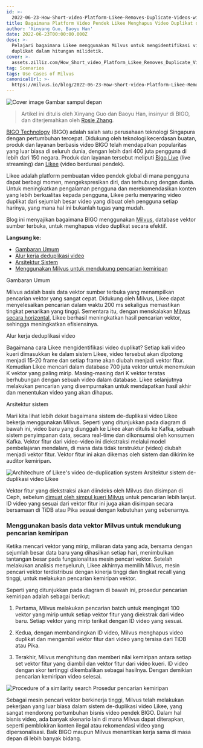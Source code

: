 ```yaml
---
id: >-
  2022-06-23-How-Short-video-Platform-Likee-Removes-Duplicate-Videos-with-Milvus.md
title: Bagaimana Platform Video Pendek Likee Menghapus Video Duplikat dengan Milvus
author: 'Xinyang Guo, Baoyu Han'
date: 2022-06-23T00:00:00.000Z
desc: >-
  Pelajari bagaimana Likee menggunakan Milvus untuk mengidentifikasi video
  duplikat dalam hitungan milidetik.
cover: >-
  assets.zilliz.com/How_Short_video_Platform_Likee_Removes_Duplicate_Videos_with_Milvus_07bd75ec82.png
tag: Scenarios
tags: Use Cases of Milvus
canonicalUrl: >-
  https://milvus.io/blog/2022-06-23-How-Short-video-Platform-Likee-Removes-Duplicate-Videos-with-Milvus.md
---
```

<p>
  
   <span class="img-wrapper"> <img translate="no" src="https://assets.zilliz.com/How_Short_video_Platform_Likee_Removes_Duplicate_Videos_with_Milvus_07bd75ec82.png" alt="Cover image" class="doc-image" id="cover-image" />
   </span> <span class="img-wrapper"> <span>Gambar sampul depan</span> </span></p>
<blockquote>
<p>Artikel ini ditulis oleh Xinyang Guo dan Baoyu Han, insinyur di BIGO, dan diterjemahkan oleh <a href="https://www.linkedin.cn/incareer/in/rosie-zhang-694528149">Rosie Zhang</a>.</p>
</blockquote>
<p><a href="https://www.bigo.sg/">BIGO Technology</a> (BIGO) adalah salah satu perusahaan teknologi Singapura dengan pertumbuhan tercepat. Didukung oleh teknologi kecerdasan buatan, produk dan layanan berbasis video BIGO telah mendapatkan popularitas yang luar biasa di seluruh dunia, dengan lebih dari 400 juta pengguna di lebih dari 150 negara. Produk dan layanan tersebut meliputi <a href="https://www.bigo.tv/bigo_intro/en.html?hk=true">Bigo Live</a> (live streaming) dan <a href="https://likee.video/">Likee</a> (video berdurasi pendek).</p>
<p>Likee adalah platform pembuatan video pendek global di mana pengguna dapat berbagi momen, mengekspresikan diri, dan terhubung dengan dunia. Untuk meningkatkan pengalaman pengguna dan merekomendasikan konten yang lebih berkualitas kepada pengguna, Likee perlu menyaring video duplikat dari sejumlah besar video yang dibuat oleh pengguna setiap harinya, yang mana hal ini bukanlah tugas yang mudah.</p>
<p>Blog ini menyajikan bagaimana BIGO menggunakan <a href="https://milvus.io">Milvus</a>, database vektor sumber terbuka, untuk menghapus video duplikat secara efektif.</p>
<p><strong>Langsung ke:</strong></p>
<ul>
<li><a href="#Overview">Gambaran Umum</a></li>
<li><a href="#Video-deduplication-workflow">Alur kerja deduplikasi video</a></li>
<li><a href="#System-architecture">Arsitektur Sistem</a></li>
<li><a href="#Using-Milvus-vector-database-to-power-similarity-search">Menggunakan Milvus untuk mendukung pencarian kemiripan</a></li>
</ul>
<custom-h1>Gambaran Umum</custom-h1><p>Milvus adalah basis data vektor sumber terbuka yang menampilkan pencarian vektor yang sangat cepat. Didukung oleh Milvus, Likee dapat menyelesaikan pencarian dalam waktu 200 ms sekaligus memastikan tingkat penarikan yang tinggi. Sementara itu, dengan menskalakan <a href="https://milvus.io/docs/v2.0.x/scaleout.md#Scale-a-Milvus-Cluster">Milvus secara horizontal</a>, Likee berhasil meningkatkan hasil pencarian vektor, sehingga meningkatkan efisiensinya.</p>
<custom-h1>Alur kerja deduplikasi video</custom-h1><p>Bagaimana cara Likee mengidentifikasi video duplikat? Setiap kali video kueri dimasukkan ke dalam sistem Likee, video tersebut akan dipotong menjadi 15-20 frame dan setiap frame akan diubah menjadi vektor fitur. Kemudian Likee mencari dalam database 700 juta vektor untuk menemukan K vektor yang paling mirip. Masing-masing dari K vektor teratas berhubungan dengan sebuah video dalam database. Likee selanjutnya melakukan pencarian yang disempurnakan untuk mendapatkan hasil akhir dan menentukan video yang akan dihapus.</p>
<custom-h1>Arsitektur sistem</custom-h1><p>Mari kita lihat lebih dekat bagaimana sistem de-duplikasi video Likee bekerja menggunakan Milvus. Seperti yang ditunjukkan pada diagram di bawah ini, video baru yang diunggah ke Likee akan ditulis ke Kafka, sebuah sistem penyimpanan data, secara real-time dan dikonsumsi oleh konsumen Kafka. Vektor fitur dari video-video ini diekstraksi melalui model pembelajaran mendalam, di mana data tidak terstruktur (video) diubah menjadi vektor fitur. Vektor fitur ini akan dikemas oleh sistem dan dikirim ke auditor kemiripan.</p>
<p>
  
   <span class="img-wrapper"> <img translate="no" src="https://assets.zilliz.com/Likee_1_6f7ebcd8fc.png" alt="Architechure of Likee's video de-duplication system" class="doc-image" id="architechure-of-likee's-video-de-duplication-system" />
   </span> <span class="img-wrapper"> <span>Arsitektur sistem de-duplikasi video Likee</span> </span></p>
<p>Vektor fitur yang diekstraksi akan diindeks oleh Milvus dan disimpan di Ceph, sebelum <a href="https://milvus.io/blog/deep-dive-5-real-time-query.md">dimuat oleh simpul kueri Milvus</a> untuk pencarian lebih lanjut. ID video yang sesuai dari vektor fitur ini juga akan disimpan secara bersamaan di TiDB atau Pika sesuai dengan kebutuhan yang sebenarnya.</p>
<h3 id="Using-Milvus-vector-database-to-power-similarity-search" class="common-anchor-header">Menggunakan basis data vektor Milvus untuk mendukung pencarian kemiripan</h3><p>Ketika mencari vektor yang mirip, miliaran data yang ada, bersama dengan sejumlah besar data baru yang dihasilkan setiap hari, menimbulkan tantangan besar pada fungsionalitas mesin pencari vektor. Setelah melakukan analisis menyeluruh, Likee akhirnya memilih Milvus, mesin pencari vektor terdistribusi dengan kinerja tinggi dan tingkat recall yang tinggi, untuk melakukan pencarian kemiripan vektor.</p>
<p>Seperti yang ditunjukkan pada diagram di bawah ini, prosedur pencarian kemiripan adalah sebagai berikut:</p>
<ol>
<li><p>Pertama, Milvus melakukan pencarian batch untuk mengingat 100 vektor yang mirip untuk setiap vektor fitur yang diekstrak dari video baru. Setiap vektor yang mirip terikat dengan ID video yang sesuai.</p></li>
<li><p>Kedua, dengan membandingkan ID video, Milvus menghapus video duplikat dan mengambil vektor fitur dari video yang tersisa dari TiDB atau Pika.</p></li>
<li><p>Terakhir, Milvus menghitung dan memberi nilai kemiripan antara setiap set vektor fitur yang diambil dan vektor fitur dari video kueri. ID video dengan skor tertinggi dikembalikan sebagai hasilnya. Dengan demikian pencarian kemiripan video selesai.</p></li>
</ol>
<p>
  
   <span class="img-wrapper"> <img translate="no" src="https://assets.zilliz.com/02_a24d251c8f.png" alt="Procedure of a similarity search" class="doc-image" id="procedure-of-a-similarity-search" />
   </span> <span class="img-wrapper"> <span>Prosedur pencarian kemiripan</span> </span></p>
<p>Sebagai mesin pencari vektor berkinerja tinggi, Milvus telah melakukan pekerjaan yang luar biasa dalam sistem de-duplikasi video Likee, yang sangat mendorong pertumbuhan bisnis video pendek BIGO. Dalam hal bisnis video, ada banyak skenario lain di mana Milvus dapat diterapkan, seperti pemblokiran konten ilegal atau rekomendasi video yang dipersonalisasi. Baik BIGO maupun Milvus menantikan kerja sama di masa depan di lebih banyak bidang.</p>
